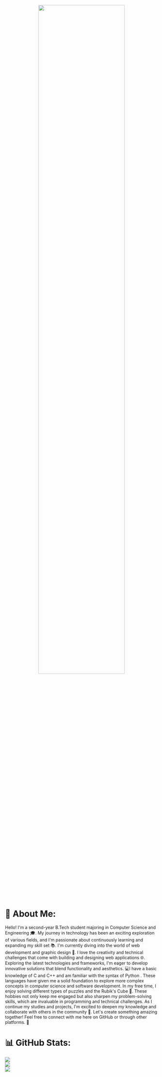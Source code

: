 <div align="center">
<img src="https://user-images.githubusercontent.com/74038190/225813708-98b745f2-7d22-48cf-9150-083f1b00d6c9.gif" align="center" style="width: 75%" />
</div>

# 💫 About Me:
Hello! I'm a second-year B.Tech student majoring in Computer Science and Engineering 🎓. My journey in technology has been an exciting exploration of various fields, and I'm passionate about continuously learning and expanding my skill set 📚. I'm currently diving into the world of web development and graphic design 🎨. I love the creativity and technical challenges that come with building and designing web applications 🌐. Exploring the latest technologies and frameworks, I'm eager to develop innovative solutions that blend functionality and aesthetics. 💻I have a basic knowledge of C and C++ and am familiar with the syntax of Python . These languages have given me a solid foundation to explore more complex concepts in computer science and software development. In my free time, I enjoy solving different types of puzzles and the Rubik's Cube 🧩. These hobbies not only keep me engaged but also sharpen my problem-solving skills, which are invaluable in programming and technical challenges. As I continue my studies and projects, I'm excited to deepen my knowledge and collaborate with others in the community 🤝. Let's create something amazing together! Feel free to connect with me here on GitHub or through other platforms. 🚀

# 📊 GitHub Stats:
![](https://github-readme-stats.vercel.app/api?username=Atanu2k4&theme=shadow_blue&hide_border=false&include_all_commits=false&count_private=true)<br/>
![](https://github-readme-streak-stats.herokuapp.com/?user=Atanu2k4&theme=shadow_blue&hide_border=false)<br/>
![](https://github-readme-stats.vercel.app/api/top-langs/?username=Atanu2k4&theme=shadow_blue&hide_border=false&include_all_commits=false&count_private=true&layout=compact)
